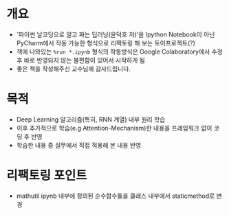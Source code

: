 # 개요
- '파이썬 날코딩으로 알고 짜는 딥러닝(윤덕호 저)'을 Ipython Notebook이 아닌 PyCharm에서 작동 가능한 형식으로 리팩토링 해 보는 토이프로젝트(?)
- 책에 나와있는 ```%run *.ipynb``` 형식의 작동방식은 Google Colaboratory에서 수정 후 바로 반영되지 않는 불편함이 있어서 시작하게 됨
- 좋은 책을 작성해주신 교수님께 감사드립니다.

# 목적
- Deep Learning 알고리즘(특히, RNN 계열) 내부 원리 학습
- 이후 추가적으로 학습(e.g Attention-Mechanism)한 내용을 프레임워크 없이 코딩 후 반영
- 학습한 내용 중 실무에서 직접 적용해 본 내용 반영

# 리팩토링 포인트
- mathutil ipynb 내부에 정의된 순수함수들을 클래스 내부에서 staticmethod로 변경
